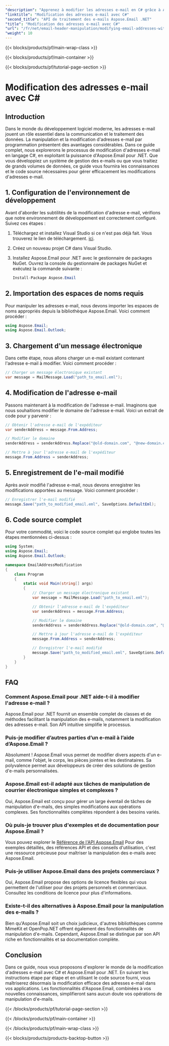 ```yaml
---
"description": "Apprenez à modifier les adresses e-mail en C# grâce à Aspose.Email pour .NET. Suivez ce guide étape par étape pour manipuler efficacement les adresses e-mail."
"linktitle": "Modification des adresses e-mail avec C#"
"second_title": "API de traitement des e-mails Aspose.Email .NET"
"title": "Modification des adresses e-mail avec C#"
"url": "/fr/net/email-header-manipulation/modifying-email-addresses-with-csharp/"
"weight": 10
---
```


{{< blocks/products/pf/main-wrap-class >}}

{{< blocks/products/pf/main-container >}}

{{< blocks/products/pf/tutorial-page-section >}}

# Modification des adresses e-mail avec C#


## Introduction

Dans le monde du développement logiciel moderne, les adresses e-mail jouent un rôle essentiel dans la communication et le traitement des données. La manipulation et la modification d'adresses e-mail par programmation présentent des avantages considérables. Dans ce guide complet, nous explorerons le processus de modification d'adresses e-mail en langage C#, en exploitant la puissance d'Aspose.Email pour .NET. Que vous développiez un système de gestion des e-mails ou que vous traitiez de grands volumes de données, ce guide vous fournira les connaissances et le code source nécessaires pour gérer efficacement les modifications d'adresses e-mail.


## 1. Configuration de l'environnement de développement

Avant d'aborder les subtilités de la modification d'adresse e-mail, vérifions que notre environnement de développement est correctement configuré. Suivez ces étapes :

1. Téléchargez et installez Visual Studio si ce n'est pas déjà fait. Vous trouverez le lien de téléchargement. [ici](https://visualstudio.microsoft.com/downloads/).

2. Créez un nouveau projet C# dans Visual Studio.

3. Installez Aspose.Email pour .NET avec le gestionnaire de packages NuGet. Ouvrez la console du gestionnaire de packages NuGet et exécutez la commande suivante :
   
   ```csharp
   Install-Package Aspose.Email
   ```

## 2. Importation des espaces de noms requis

Pour manipuler les adresses e-mail, nous devons importer les espaces de noms appropriés depuis la bibliothèque Aspose.Email. Voici comment procéder :

```csharp
using Aspose.Email;
using Aspose.Email.Outlook;
```

## 3. Chargement d'un message électronique

Dans cette étape, nous allons charger un e-mail existant contenant l'adresse e-mail à modifier. Voici comment procéder :

```csharp
// Charger un message électronique existant
var message = MailMessage.Load("path_to_email.eml");
```

## 4. Modification de l'adresse e-mail

Passons maintenant à la modification de l'adresse e-mail. Imaginons que nous souhaitions modifier le domaine de l'adresse e-mail. Voici un extrait de code pour y parvenir :

```csharp
// Obtenir l'adresse e-mail de l'expéditeur
var senderAddress = message.From.Address;

// Modifier le domaine
senderAddress = senderAddress.Replace("@old-domain.com", "@new-domain.com");

// Mettre à jour l'adresse e-mail de l'expéditeur
message.From.Address = senderAddress;
```

## 5. Enregistrement de l'e-mail modifié

Après avoir modifié l'adresse e-mail, nous devons enregistrer les modifications apportées au message. Voici comment procéder :

```csharp
// Enregistrer l'e-mail modifié
message.Save("path_to_modified_email.eml", SaveOptions.DefaultEml);
```

## 6. Code source complet

Pour votre commodité, voici le code source complet qui englobe toutes les étapes mentionnées ci-dessus :

```csharp
using System;
using Aspose.Email;
using Aspose.Email.Outlook;

namespace EmailAddressModification
{
    class Program
    {
        static void Main(string[] args)
        {
            // Charger un message électronique existant
            var message = MailMessage.Load("path_to_email.eml");

            // Obtenir l'adresse e-mail de l'expéditeur
            var senderAddress = message.From.Address;

            // Modifier le domaine
            senderAddress = senderAddress.Replace("@old-domain.com", "@new-domain.com");

            // Mettre à jour l'adresse e-mail de l'expéditeur
            message.From.Address = senderAddress;

            // Enregistrer l'e-mail modifié
            message.Save("path_to_modified_email.eml", SaveOptions.DefaultEml);
        }
    }
}
```

## FAQ

### Comment Aspose.Email pour .NET aide-t-il à modifier l'adresse e-mail ?

Aspose.Email pour .NET fournit un ensemble complet de classes et de méthodes facilitant la manipulation des e-mails, notamment la modification des adresses e-mail. Son API intuitive simplifie le processus.

### Puis-je modifier d’autres parties d’un e-mail à l’aide d’Aspose.Email ?

Absolument ! Aspose.Email vous permet de modifier divers aspects d'un e-mail, comme l'objet, le corps, les pièces jointes et les destinataires. Sa polyvalence permet aux développeurs de créer des solutions de gestion d'e-mails personnalisées.

### Aspose.Email est-il adapté aux tâches de manipulation de courrier électronique simples et complexes ?

Oui, Aspose.Email est conçu pour gérer un large éventail de tâches de manipulation d'e-mails, des simples modifications aux opérations complexes. Ses fonctionnalités complètes répondent à des besoins variés.

### Où puis-je trouver plus d'exemples et de documentation pour Aspose.Email ?

Vous pouvez explorer le [Référence de l'API Aspose.Email](https://reference.aspose.com/email/net/) Pour des exemples détaillés, des références API et des conseils d'utilisation, c'est une ressource précieuse pour maîtriser la manipulation des e-mails avec Aspose.Email.

### Puis-je utiliser Aspose.Email dans des projets commerciaux ?

Oui, Aspose.Email propose des options de licence flexibles qui vous permettent de l'utiliser pour des projets personnels et commerciaux. Consultez les conditions de licence pour plus d'informations.

### Existe-t-il des alternatives à Aspose.Email pour la manipulation des e-mails ?

Bien qu'Aspose.Email soit un choix judicieux, d'autres bibliothèques comme MimeKit et OpenPop.NET offrent également des fonctionnalités de manipulation d'e-mails. Cependant, Aspose.Email se distingue par son API riche en fonctionnalités et sa documentation complète.

## Conclusion

Dans ce guide, nous vous proposons d'explorer le monde de la modification d'adresses e-mail avec C# et Aspose.Email pour .NET. En suivant les instructions étape par étape et en utilisant le code source fourni, vous maîtriserez désormais la modification efficace des adresses e-mail dans vos applications. Les fonctionnalités d'Aspose.Email, combinées à vos nouvelles connaissances, simplifieront sans aucun doute vos opérations de manipulation d'e-mails.

{{< /blocks/products/pf/tutorial-page-section >}}

{{< /blocks/products/pf/main-container >}}

{{< /blocks/products/pf/main-wrap-class >}}

{{< blocks/products/products-backtop-button >}}